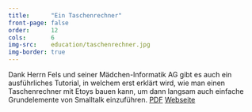 ```yaml
---
title:      "Ein Taschenrechner"
front-page: false
order:      12
cols:       6
img-src:    education/taschenrechner.jpg
img-border: true
---
```


Dank Herrn Fels und seiner Mädchen-Informatik AG gibt es auch ein
ausführliches Tutorial, in welchem erst erklärt wird, wie man einen
Taschenrechner mit Etoys bauen kann, um dann langsam auch einfache
Grundelemente von Smalltalk einzuführen. <a
href="/static/files/Taschenrechner.pdf">PDF</a> <a
href="http://www.gym-st-wolfhelm.de/faecher/informatik/VergangeneKurse/infag08/index.html">Webseite</a>
